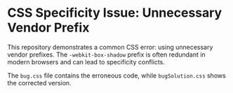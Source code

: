 # CSS Specificity Issue: Unnecessary Vendor Prefix

This repository demonstrates a common CSS error: using unnecessary vendor prefixes.  The `-webkit-box-shadow` prefix is often redundant in modern browsers and can lead to specificity conflicts.

The `bug.css` file contains the erroneous code, while `bugSolution.css` shows the corrected version. 